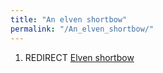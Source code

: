 ```yaml
---
title: "An elven shortbow"
permalink: "/An_elven_shortbow/"
---
```


1.  REDIRECT [Elven shortbow](Elven_shortbow "wikilink")